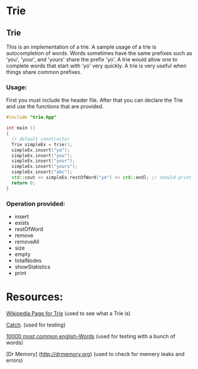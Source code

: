 # Trie

## Trie
This is an implementation of a trie. A sample usage of a trie is autocompletion of words. Words sometimes have the same prefixes such as 'you', 'your', and 'yours' share the prefix 'yo'. A trie would allow one to complete words that start with 'yo' very quickly. A trie is very useful when things share common prefixes.

### Usage:

First you must include the header file. After that you can declare the Trie and use the functions that are provided.

```c++
#include "trie.hpp"

int main ()
{
  // default constructor
  Trie simpleEx = trie();
  simpleEx.insert("yo");
  simpleEx.insert("you");
  simpleEx.insert("your");
  simpleEx.insert("yours");
  simpleEx.insert("abc");
  std::cout << simpleEx.restOfWord("yo") << std::endl; // should print yo: you your yours
  return 0;
}
```

### Operation provided:

 * insert
 * exists
 * restOfWord
 * remove
 * removeAll
 * size
 * empty
 * totalNodes
 * showStatistics
 * print

# Resources:

[Wikipedia Page for Trie](https://en.wikipedia.org/wiki/Trie) (used to see what a Trie is)

[Catch](https://github.com/philsquared/Catch). (used for testing)

[10000 most common english-Words](https://github.com/first20hours/google-10000-english) (used for testing with a bunch of words)

[Dr Memory] (http://drmemory.org) (used to check for memery leaks and errors)
